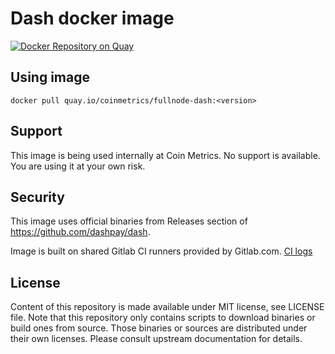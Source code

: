 # Dash docker image

[![Docker Repository on Quay](https://quay.io/repository/coinmetrics/fullnode-dash/status "Docker Repository on Quay")](https://quay.io/repository/coinmetrics/fullnode-dash)

## Using image

```
docker pull quay.io/coinmetrics/fullnode-dash:<version>
```

## Support

This image is being used internally at Coin Metrics. No support is available. You are using it at your own risk.

## Security

This image uses official binaries from Releases section of https://github.com/dashpay/dash.

Image is built on shared Gitlab CI runners provided by Gitlab.com. [CI logs](https://gitlab.com/coinmetrics/fullnodes/dash/pipelines)

## License

Content of this repository is made available under MIT license, see LICENSE file.
Note that this repository only contains scripts to download binaries or build ones from source.
Those binaries or sources are distributed under their own licenses.
Please consult upstream documentation for details.
